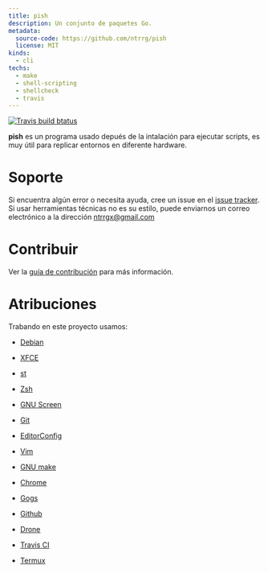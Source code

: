 ```yaml
---
title: pish
description: Un conjunto de paquetes Go.
metadata:
  source-code: https://github.com/ntrrg/pish
  license: MIT
kinds:
  - cli
techs:
  - make
  - shell-scripting
  - shellcheck
  - travis
---
```


[![Travis build btatus](https://travis-ci.com/ntrrg/pish.svg?branch=master)](https://travis-ci.com/ntrrg/pish)

**pish** es un programa usado depués de la intalación para ejecutar scripts, es
muy útil para replicar entornos en diferente hardware.

# Soporte

Si encuentra algún error o necesita ayuda, cree un issue en el [issue tracker](https://github.com/ntrrg/pish/issues).
Si usar herramientas técnicas no es su estilo, puede enviarnos un correo
electrónico a la dirección ntrrgx@gmail.com

# Contribuir

Ver la [guía de contribución](https://github.com/ntrrg/pish/blob/master/CONTRIBUTING.md)
para más información.

# Atribuciones

Trabando en este proyecto usamos:

* [Debian](https://www.debian.org/)

* [XFCE](https://xfce.org/)

* [st](https://st.suckless.org/)

* [Zsh](http://www.zsh.org/)

* [GNU Screen](https://www.gnu.org/software/screen)

* [Git](https://git-scm.com/)

* [EditorConfig](http://editorconfig.org/)

* [Vim](https://www.vim.org/)

* [GNU make](https://www.gnu.org/software/make/)

* [Chrome](https://www.google.com/chrome/browser/desktop/index.html)

* [Gogs](https://gogs.io/)

* [Github](https://github.com)

* [Drone](https://drone.io/)

* [Travis CI](https://travis-ci.org)

* [Termux](https://termux.com)

